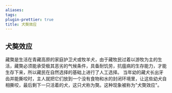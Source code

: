 ```yaml
---
aliases: 
tags: 
plugin-prettier: true
title: 犬獒效应
---
```

## 犬獒效应

藏獒是生活在青藏高原的家庭护卫犬或牧羊犬，由于藏牧民过着以游牧为主的生活，藏獒必须能承受极其恶劣的气候条件，具备耐饥劳，抗瘟病的生存能力，才能生存下来，所以藏民在自然选择的基础上进行了人工选择。
当年幼的藏犬长出牙齿并能撕咬时，主人就把它们放到一个没有食物和水的封闭环境里，让这些幼犬自相撕咬，最后剩下一只活着的犬，这只犬称为獒。这种现象被称为"犬獒效应"。
